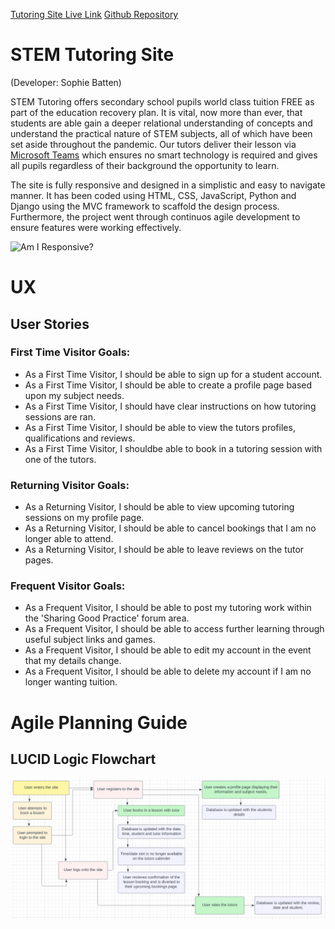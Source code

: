 [Tutoring Site Live Link](https://tutoring-hub.herokuapp.com/)
[Github Repository](https://github.com/sophiebatten123/Tutoring-Hub)

# STEM Tutoring Site

(Developer: Sophie Batten)

STEM Tutoring offers secondary school pupils world class tuition FREE as part of the education recovery plan. It is vital, now more than ever, that students are able gain a deeper relational understanding of concepts and understand the practical nature of STEM subjects, all of which have been set aside throughout the pandemic. Our tutors deliver their lesson via [Microsoft Teams](https://www.microsoft.com/en-gb/microsoft-teams/group-chat-software?rtc=1) which ensures no smart technology is required and gives all pupils regardless of their background the opportunity to learn.

The site is fully responsive and designed in a simplistic and easy to navigate manner. It has been coded using HTML, CSS, JavaScript, Python and Django using the MVC framework to scaffold the design process. Furthermore, the project went through continuos agile development to ensure features were working effectively.

![Am I Responsive?]()

# UX

## User Stories

### First Time Visitor Goals:
- As a First Time Visitor, I should be able to sign up for a student account.
- As a First Time Visitor, I should be able to create a profile page based upon my subject needs.
- As a First Time Visitor, I should have clear instructions on how tutoring sessions are ran.
- As a First Time Visitor, I should be able to view the tutors profiles, qualifications and reviews.
- As a First Time Visitor, I shouldbe able to book in a tutoring session with one of the tutors.

### Returning Visitor Goals:
- As a Returning Visitor, I should be able to view upcoming tutoring sessions on my profile page.
- As a Returning Visitor, I should be able to cancel bookings that I am no longer able to attend.
- As a Returning Visitor, I should be able to leave reviews on the tutor pages. 

### Frequent Visitor Goals:
- As a Frequent Visitor, I should be able to post my tutoring work within the 'Sharing Good Practice' forum area.
- As a Frequent Visitor, I should be able to access further learning through useful subject links and games.
- As a Frequent Visitor, I should be able to edit my account in the event that my details change.
- As a Frequent Visitor, I should be able to delete my account if I am no longer wanting tuition.

# Agile Planning Guide

## LUCID Logic Flowchart 

![Lucid Flow Chart](static/images/lucid.png)